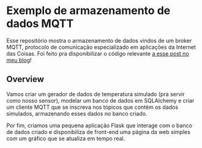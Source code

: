 # Exemplo de armazenamento de dados MQTT

Esse repositório mostra o armazenamento de dados vindos de um broker MQTT, protocolo de comunicação especializado em 
aplicações da Internet das Coisas. Foi feito pra disponibilizar o código relevante [a esse post no meu 
blog](https://pedrovhb.com/aquisicao-de-dados-via-mqtt-e-armazenamento-em-banco-de-dados-relacional/)!



## Overview

Vamos criar um gerador de dados de temperatura simulado (pra servir como nosso sensor), modelar um banco de dados em 
SQLAlchemy e criar um cliente MQTT que se inscreva nos tópicos que contém os dados simulados, armazenando esses dados
no banco criado.

Por fim, criamos uma pequena aplicação Flask que interage com o banco de dados criado e disponibiliza de front-end
uma página da web simples com um gráfico que se atualiza em tempo real.
